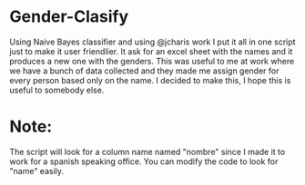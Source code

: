 # Gender-Clasify
Using Naive Bayes classifier and using @jcharis work I put it all in one script just to make it user friendlier. It ask for an excel sheet with the names and it produces a new one with the genders. This was useful to me at work where we have a bunch of data collected and they made me assign gender for every person based only on the name. I decided to make this, I hope this is useful to somebody else.

# Note:
The script will look for a column name named "nombre" since I made it to work for a spanish speaking office. You can modify the code to look for "name" easily.
